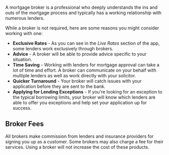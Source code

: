 A mortgage broker is a professional who deeply understands the ins and outs of the mortgage process and typically has a working relationship
 with numerous lenders. 
 
While a broker is not required, here are some reasons you might consider working with one:

* **Exclusive Rates** - As you can see in the _Live Rates_ section of the app, some lenders work exclusively through brokers.
* **Advice** - A broker will be able to provide advice specific to your situation.
* **Time Saving** - Working with lenders for mortgage approval can take a lot of time and effort. 
 A broker can communicate on your behalf with multiple lenders as well as work directly with your solicitor.
* **Quicker Turnaround** - Your broker will catch issues with your application before they are sent to the bank.
* **Applying for Lending Exceptions** - If you're looking for an exception to the typical borrowing limits, your broker will know which lenders
 are able to offer you exceptions and help set your application up for success.


## Broker Fees

All brokers make commission from lenders and insurance providers for signing you up as a customer. Some brokers may also charge a fee for their services.
 Using a broker will not increase the cost of these products.
 